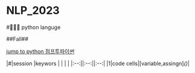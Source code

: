 # NLP_2023

#🐖🐤🐶 python languge

##Fall##

[jump to python 점프투파이썬](https://wikidocs.net/book/1)


|#|session |keywors
| | | |
|:--:||:--:||:--:|
|1|code cells|[variable,assingn]_()_|
